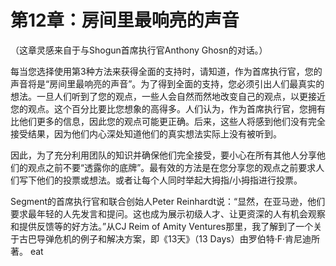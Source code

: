 # 第12章：房间里最响亮的声音

（这章灵感来自于与Shogun首席执行官Anthony Ghosn的对话。）

每当您选择使用第3种方法来获得全面的支持时，请知道，作为首席执行官，您的声音将是“房间里最响亮的声音”。为了得到全面的支持，您必须引出人们最真实的想法。一旦人们听到了您的观点，一些人会自然而然地改变自己的观点，以更接近您的观点。这个百分比要比您想象的高得多。人们认为，作为首席执行官，您拥有比他们更多的信息，因此您的观点可能更正确。后来，这些人将感到他们没有完全接受结果，因为他们内心深处知道他们的真实想法实际上没有被听到。

因此，为了充分利用团队的知识并确保他们完全接受，要小心在所有其他人分享他们的观点之前不要“透露你的底牌”。最有效的方法是在您分享您的观点之前要求人们写下他们的投票或想法。或者让每个人同时举起大拇指/小拇指进行投票。

Segment的首席执行官和联合创始人Peter Reinhardt说：“显然，在亚马逊，他们要求最年轻的人先发言和提问。这也成为展示初级人才、让更资深的人有机会观察和提供反馈等的好方法。”从CJ Reim of Amity Ventures那里，我了解到了一个关于古巴导弹危机的例子和解决方案，即《13天》（13 Days）由罗伯特·F·肯尼迪所著。
eat
